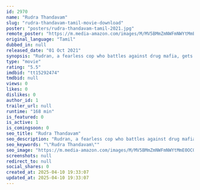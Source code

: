 ```yaml
---
id: 2970
name: "Rudra Thandavam"
slug: "rudra-thandavam-tamil-movie-download"
poster: "posters/rudra-thandavam-tamil-2021.jpg"
remote_poster: "https://m.media-amazon.com/images/M/MV5BMmZmNWFmNWYtMmE0OC00NDFhLWFhYzAtOWQ3MmZkYjdjZTMyXkEyXkFqcGc@._V1_SX300.jpg"
original_language: "Tamil"
dubbed_in: null
released_date: "01 Oct 2021"
synopsis: "Rudran, a fearless cop who battles against drug mafia, gets trapped in a PCR case, unfortunately. Will he prove himself innocent?"
type: "movie"
rating: "5.5"
imdbid: "tt15292474"
tmdbid: null
views: 0
likes: 0
dislikes: 0
author_id: 1
trailer_url: null
runtime: "168 min"
is_featured: 0
is_active: 1
is_comingsoon: 0
seo_title: "Rudra Thandavam"
seo_description: "Rudran, a fearless cop who battles against drug mafia, gets trapped in a PCR case, unfortunately. Will he prove himself innocent?"
seo_keywords: "\"Rudra Thandavam\""
seo_image: "https://m.media-amazon.com/images/M/MV5BMmZmNWFmNWYtMmE0OC00NDFhLWFhYzAtOWQ3MmZkYjdjZTMyXkEyXkFqcGc@._V1_SX300.jpg"
screenshots: null
redirect_to: null
social_shares: 0
created_at: 2025-04-10 19:33:07
updated_at: 2025-04-10 19:33:07
---
```


